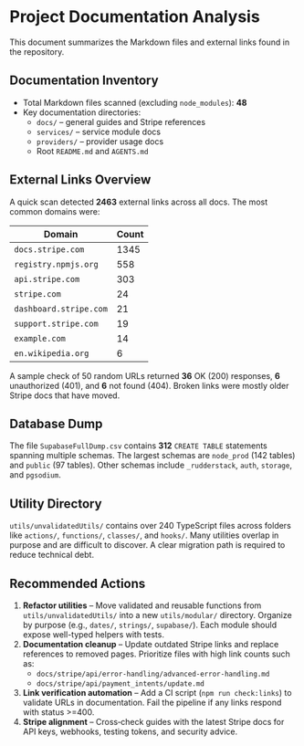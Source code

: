 # Project Documentation Analysis

This document summarizes the Markdown files and external links found in the repository.

## Documentation Inventory

- Total Markdown files scanned (excluding `node_modules`): **48**
- Key documentation directories:
  - `docs/` – general guides and Stripe references
  - `services/` – service module docs
  - `providers/` – provider usage docs
  - Root `README.md` and `AGENTS.md`

## External Links Overview

A quick scan detected **2463** external links across all docs. The most common domains were:

| Domain | Count |
|-------|------|
| `docs.stripe.com` | 1345 |
| `registry.npmjs.org` | 558 |
| `api.stripe.com` | 303 |
| `stripe.com` | 24 |
| `dashboard.stripe.com` | 21 |
| `support.stripe.com` | 19 |
| `example.com` | 14 |
| `en.wikipedia.org` | 6 |

A sample check of 50 random URLs returned **36** OK (200) responses, **6** unauthorized (401), and **6** not found (404). Broken links were mostly older Stripe docs that have moved.

## Database Dump

The file `SupabaseFullDump.csv` contains **312** `CREATE TABLE` statements spanning multiple schemas. The largest schemas are `node_prod` (142 tables) and `public` (97 tables). Other schemas include `_rudderstack`, `auth`, `storage`, and `pgsodium`.

## Utility Directory

`utils/unvalidatedUtils/` contains over 240 TypeScript files across folders like `actions/`, `functions/`, `classes/`, and `hooks/`. Many utilities overlap in purpose and are difficult to discover. A clear migration path is required to reduce technical debt.

## Recommended Actions

1. **Refactor utilities** – Move validated and reusable functions from `utils/unvalidatedUtils/` into a new `utils/modular/` directory. Organize by purpose (e.g., `dates/`, `strings/`, `supabase/`). Each module should expose well-typed helpers with tests.
2. **Documentation cleanup** – Update outdated Stripe links and replace references to removed pages. Prioritize files with high link counts such as:
   - `docs/stripe/api/error-handling/advanced-error-handling.md`
   - `docs/stripe/api/payment_intents/update.md`
3. **Link verification automation** – Add a CI script (`npm run check:links`) to validate URLs in documentation. Fail the pipeline if any links respond with status >=400.
4. **Stripe alignment** – Cross‑check guides with the latest Stripe docs for API keys, webhooks, testing tokens, and security advice.

